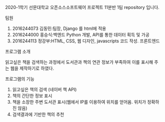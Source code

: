 2020-1학기 선문대학교 오픈소스소프트웨어 프로젝트 11분반 1팀 repository 입니다.


팀원

1. 2016244073 김동민:팀장, Django 를 html에 적용
2. 2016244000 홍승식:백엔드 Python 개발, API를 통한 데이터 획득 및 가공
3. 2016244113 정강부:HTML, CSS, 웹 디자인, javascripts 코드 작성. 프론트엔드


프로그램 소개

읽고싶은 책을 검색하는 과정에서 도서관과 책의 연관 정보가 부족하여 이를 표시해 주는 웹을 제작하기로 하였다.


프로그램의 기능

1. 읽고싶은 책의 검색 (네이버 책 API)
2. 책의 간단한 정보 표시
3. 책을 소장한 주변 도서관 표시(웹에서 IP를 이용하여 위치를 얻어옴. 위치가 정확하진 않음)
4. 검색결과에 기반한 책의 추천
